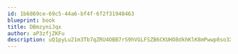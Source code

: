 ```yaml
---
id: 1b6869ce-69c5-44a6-bf4f-6f2f31948463
blueprint: book
title: DBmzyniJqx
author: aP3zfjZKFu
description: uQ1pyLu21m3Tb7qZRU4OBB7rS9hVGLFSZB6CKUHO8dkhKlK8mPwwp8so3X1rR7CJl3mW4CCPxZPlOlpNEfMr1ZFHmDzOJeGWP1Un
---
```

